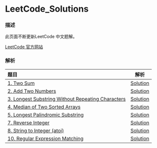# LeetCode_Solutions

### 描述

此页面不断更新LeetCode 中文题解。

[LeetCode 官方网站](https://leetcode.com/)

### 解析

| 题目                                       |                    解析                    |
| :--------------------------------------- | :--------------------------------------: |
| [1. Two Sum](https://leetcode.com/problems/two-sum/) | [Solution](/Algorithms/1.%20Two%20Sum.md) |
| [2. Add Two Numbers](https://leetcode.com/problems/add-two-numbers/) | [Solution](/Algorithms/2.%20Add%20Two%20Numbers.md) |
| [3. Longest Substring Without Repeating Characters](https://leetcode.com/problems/longest-substring-without-repeating-characters/) | [Solution](/Algorithms/3.%20Longest%20Substring%20Without%20Repeating%20Characters.md) |
| [4. Median of Two Sorted Arrays](https://leetcode.com/problems/median-of-two-sorted-arrays/) | [Solution](/Algorithms/4.%20Median%20of%20Two%20Sorted%20Arrays.md) |
| [5. Longest Palindromic Substring](https://leetcode.com/problems/longest-palindromic-substring/) | [Solution](/Algorithms/5.%20Longest%20Palindromic%20Substring.md) |
| [7. Reverse Integer](https://leetcode.com/problems/reverse-integer/) | [Solution](/Algorithms/7.%20Reverse%20Integer.md) |
| [8. String to Integer (atoi)](https://leetcode.com/problems/string-to-integer-atoi/) | [Solution](/Algorithms/8.%20String%20to%20Integer%20(atoi).md) |
| [10. Regular Expression Matching](https://leetcode.com/problems/regular-expression-matching/) | [Solution](/Algorithms/10.%20Regular%20Expression%20Matching.md) |


